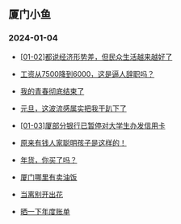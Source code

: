 ## 厦门小鱼 
### 2024-01-04

+ [[01-02]都说经济形势差，但民众生活越来越好了](http://bbs.xmfish.com/read-htm-tid-18129697.html)

+ [工资从7500降到6000，这是逼人辞职吗？](http://bbs.xmfish.com/read-htm-tid-18129880.html)

+ [我的青春彻底结束了](http://bbs.xmfish.com/read-htm-tid-18129886.html)

+ [元旦，这波流感属实把我干趴下了](http://bbs.xmfish.com/read-htm-tid-18129852.html)

+ [[01-03]厦部分银行已暂停对大学生办发信用卡](http://bbs.xmfish.com/read-htm-tid-18129762.html)

+ [原来有钱人家聪明孩子是这样的！](http://bbs.xmfish.com/read-htm-tid-18129911.html)

+ [年货，你买了吗？](http://bbs.xmfish.com/read-htm-tid-18129992.html)

+ [厦门哪里有卖油饭](http://bbs.xmfish.com/read-htm-tid-18129681.html)

+ [当离别开出花](http://bbs.xmfish.com/read-htm-tid-18129721.html)

+ [晒一下年度账单](http://bbs.xmfish.com/read-htm-tid-18129870.html)

